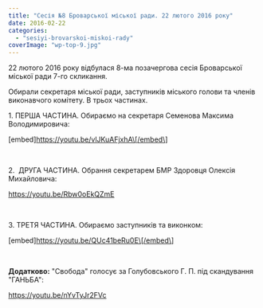 ```yaml
---
title: "Сесія №8 Броварської міської ради. 22 лютого 2016 року"
date: 2016-02-22
categories: 
  - "sesiyi-brovarskoi-miskoi-rady"
coverImage: "wp-top-9.jpg"
---
```


22 лютого 2016 року відбулася 8-ма позачергова сесія Броварської міської ради 7-го скликання.

Обирали секретаря міської ради, заступників міського голови та членів виконавчого комітету. В трьох частинах.

<!--more-->1. ПЕРША ЧАСТИНА. Обираємо на секретаря Семенова Максима Володимировича:

\[embed\]https://youtu.be/vlJKuAFjxhA\[/embed\]

 

2\.  ДРУГА ЧАСТИНА. Обрання секретарем БМР Здоровця Олексія Михайловича:

https://youtu.be/Rbw0oEkQZmE

 

3\. ТРЕТЯ ЧАСТИНА. Обираємо заступників та виконком:

\[embed\]https://youtu.be/QUc41beRu0E\[/embed\]

 

**Додатково:** "Свобода" голосує за Голубовського Г. П. під скандування "ГАНЬБА":

https://youtu.be/nYvTyJr2FVc
